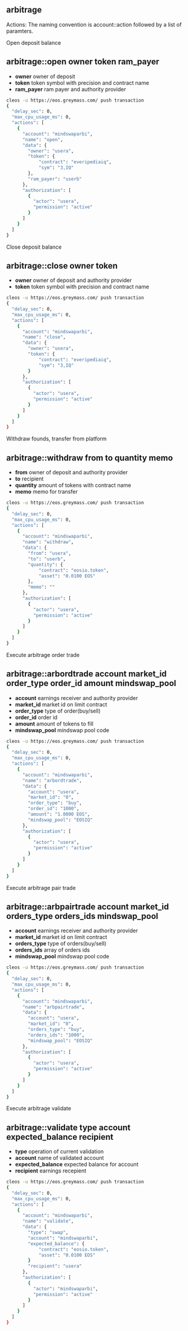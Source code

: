 arbitrage
--------

Actions:
The naming convention is account::action followed by a list of paramters.

Open deposit balance
## arbitrage::open owner token ram_payer
- **owner** owner of deposit
- **token** token symbol with precision and contract name
- **ram_payer** ram payer and authority provider

```bash
cleos -u https://eos.greymass.com/ push transaction
{
  "delay_sec": 0,
  "max_cpu_usage_ms": 0,
  "actions": [
    {
      "account": "mindswaparbi",
      "name": "open",
      "data": {
        "owner": "usera",
        "token": {
            "contract": "everipediaiq",
            "sym": "3,IQ"
        },
        "ram_payer": "userb"
      },
      "authorization": [
        {
          "actor": "usera",
          "permission": "active"
        }
      ]
    }
  ]
}
```

Close deposit balance
## arbitrage::close owner token
- **owner** owner of deposit and authority provider
- **token** token symbol with precision and contract name

```bash
cleos -u https://eos.greymass.com/ push transaction
{
  "delay_sec": 0,
  "max_cpu_usage_ms": 0,
  "actions": [
    {
      "account": "mindswaparbi",
      "name": "close",
      "data": {
        "owner": "usera",
        "token": {
            "contract": "everipediaiq",
            "sym": "3,IQ"
        }
      },
      "authorization": [
        {
          "actor": "usera",
          "permission": "active"
        }
      ]
    }
  ]
}
```

Withdraw founds, transfer from platform
## arbitrage::withdraw from to quantity memo
- **from** owner of deposit and authority provider
- **to** recipient 
- **quantity** amount of tokens with contract name
- **memo** memo for transfer

```bash
cleos -u https://eos.greymass.com/ push transaction
{
  "delay_sec": 0,
  "max_cpu_usage_ms": 0,
  "actions": [
    {
      "account": "mindswaparbi",
      "name": "withdraw",
      "data": {
        "from": "usera",
        "to": "userb",
        "quantity": {
            "contract": "eosio.token",
            "asset": "0.0100 EOS"
        },
        "memo": ""
      },
      "authorization": [
        {
          "actor": "usera",
          "permission": "active"
        }
      ]
    }
  ]
}
```

Execute arbitrage order trade
## arbitrage::arbordtrade account market_id order_type order_id amount mindswap_pool
- **account** earnings receiver and authority provider
- **market_id** market id on limit contract
- **order_type** type of order(buy/sell)
- **order_id** order id
- **amount** amount of tokens to fill
- **mindswap_pool** mindswap pool code

```bash
cleos -u https://eos.greymass.com/ push transaction
{
  "delay_sec": 0,
  "max_cpu_usage_ms": 0,
  "actions": [
    {
      "account": "mindswaparbi",
      "name": "arbordtrade",
      "data": {
        "account": "usera",
        "market_id": "0",
        "order_type": "buy",
        "order_id": "1000",
        "amount": "1.0000 EOS",
        "mindswap_pool": "EOSIQ"
      },
      "authorization": [
        {
          "actor": "usera",
          "permission": "active"
        }
      ]
    }
  ]
}
```

Execute arbitrage pair trade
## arbitrage::arbpairtrade account market_id orders_type orders_ids mindswap_pool
- **account** earnings receiver and authority provider
- **market_id** market id on limit contract
- **orders_type** type of orders(buy/sell)
- **orders_ids** array of orders ids
- **mindswap_pool** mindswap pool code

```bash
cleos -u https://eos.greymass.com/ push transaction
{
  "delay_sec": 0,
  "max_cpu_usage_ms": 0,
  "actions": [
    {
      "account": "mindswaparbi",
      "name": "arbpairtrade",
      "data": {
        "account": "usera",
        "market_id": "0",
        "orders_type": "buy",
        "orders_ids": "1000",
        "mindswap_pool": "EOSIQ"
      },
      "authorization": [
        {
          "actor": "usera",
          "permission": "active"
        }
      ]
    }
  ]
}
```

Execute arbitrage validate
## arbitrage::validate type account expected_balance recipient
- **type** operation of current validation
- **account** name of validated account
- **expected_balance** expected balance for account
- **recipient** earnings recepient

```bash
cleos -u https://eos.greymass.com/ push transaction
{
  "delay_sec": 0,
  "max_cpu_usage_ms": 0,
  "actions": [
    {
      "account": "mindswaparbi",
      "name": "validate",
      "data": {
        "type": "swap",
        "account": "mindswaparbi",
        "expected_balance": {
            "contract": "eosio.token",
            "asset": "0.0100 EOS"
        }
        "recipient": "usera"
      },
      "authorization": [
        {
          "actor": "mindswaparbi",
          "permission": "active"
        }
      ]
    }
  ]
}
```



    